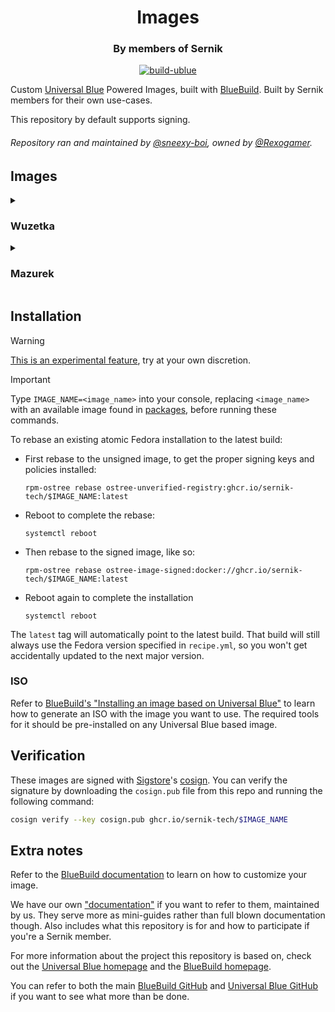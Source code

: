 <div align="center">
    <h1>Images</h1>
    <h3>By members of Sernik</h3>
</div>

<div align="center">

[![build-ublue](https://github.com/sernik-tech/member-images/actions/workflows/build.yml/badge.svg)](https://github.com/sernik-tech/member-images/actions/workflows/build.yml)

</div>

Custom [Universal Blue](https://universal-blue.org/) Powered Images, built with [BlueBuild](https://blue-build.org/). Built by Sernik members for their own use-cases.

This repository by default supports signing.

###### Repository ran and maintained by [@sneexy-boi](https://github.com/sneexy-boi), owned by [@Rexogamer](https://github.com/Rexogamer).

## Images

<details>
<summary>

### Wuzetka

</summary>

sneexy's heavily opinionated image. uses KDE Plasma with a custom configuration and comes with a handful of applications preinstalled that you probably don't want.

preconfigured with a custom sddm theme *(no system settings kcm)*, custom desktop theme and layout (Catppuccin Mocha Green!), akmods and forced dns settings.

</details>

<details>
<summary>

### Mazurek

</summary>

sneexy's *other* heavily opinionated image. uses GNOME (Material You!) and handful of applications that you probably don't want.

preconfigured with extensions and themes, custom desktop theme and layout, akmods and forced dns settings.

</details>

## Installation

> [!WARNING]  
> [This is an experimental feature](https://www.fedoraproject.org/wiki/Changes/OstreeNativeContainerStable), try at your own discretion.

> [!IMPORTANT]  
> Type `IMAGE_NAME=<image_name>` into your console, replacing `<image_name>` with an available image found in [packages](https://github.com/orgs/sernik-tech/packages?repo_name=member-images), before running these commands.

To rebase an existing atomic Fedora installation to the latest build:

- First rebase to the unsigned image, to get the proper signing keys and policies installed:
  ```
  rpm-ostree rebase ostree-unverified-registry:ghcr.io/sernik-tech/$IMAGE_NAME:latest
  ```
- Reboot to complete the rebase:
  ```
  systemctl reboot
  ```
- Then rebase to the signed image, like so:
  ```
  rpm-ostree rebase ostree-image-signed:docker://ghcr.io/sernik-tech/$IMAGE_NAME:latest
  ```
- Reboot again to complete the installation
  ```
  systemctl reboot
  ```

The `latest` tag will automatically point to the latest build. That build will still always use the Fedora version specified in `recipe.yml`, so you won't get accidentally updated to the next major version.

### ISO

Refer to [BlueBuild's "Installing an image based on Universal Blue"](https://blue-build.org/learn/universal-blue/#fresh-install-from-an-iso) to learn how to generate an ISO with the image you want to use. The required tools for it should be pre-installed on any Universal Blue based image.

## Verification

These images are signed with [Sigstore](https://www.sigstore.dev/)'s [cosign](https://github.com/sigstore/cosign). You can verify the signature by downloading the `cosign.pub` file from this repo and running the following command:

```bash
cosign verify --key cosign.pub ghcr.io/sernik-tech/$IMAGE_NAME
```

## Extra notes

Refer to the [BlueBuild documentation](https://blue-build.org/learn/getting-started/) to learn on how to customize your image.

We have our own ["documentation"](https://github.com/sernik-tech/member-images/blob/live/sernik/README.md) if you want to refer to them, maintained by us. They serve more as mini-guides rather than full blown documentation though. Also includes what this repository is for and how to participate if you're a Sernik member.

For more information about the project this repository is based on, check out the [Universal Blue homepage](https://universal-blue.org/) and the [BlueBuild homepage](https://blue-build.org/).

You can refer to both the main [BlueBuild GitHub](https://github.com/blue-build/) and [Universal Blue GitHub](https://github.com/ublue-os/) if you want to see what more than be done.
